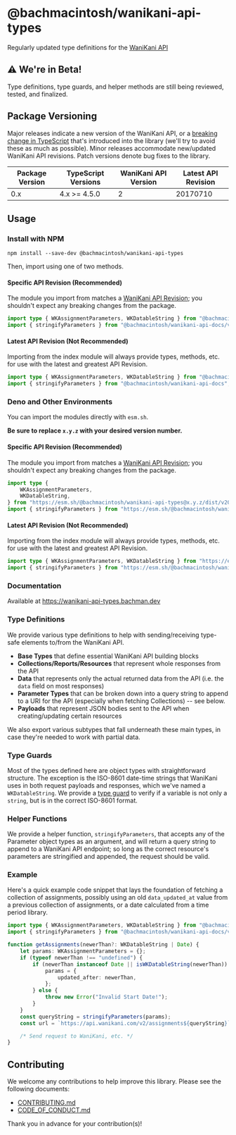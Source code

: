 # @bachmacintosh/wanikani-api-types

Regularly updated type definitions for the [WaniKani API](https://docs.api.wanikani.com/20170710/)

## ⚠️ We're in Beta!

Type definitions, type guards, and helper methods are still being reviewed, tested, and finalized.

## Package Versioning

Major releases indicate a new version of the WaniKani API, or a [breaking change in TypeScript](https://github.com/microsoft/TypeScript/wiki/Breaking-Changes) that's introduced into the library (we'll try to avoid these as much as possible). Minor releases accommodate new/updated WaniKani API revisions. Patch versions denote bug fixes to the library.

| Package Version | TypeScript Versions | WaniKani API Version | Latest API Revision |
| --------------- | ------------------- | -------------------- | ------------------- |
| 0.x             | 4.x >= 4.5.0        | 2                    | 20170710            |

## Usage

### Install with NPM

```shell
npm install --save-dev @bachmacintosh/wanikani-api-types
```

Then, import using one of two methods.

#### Specific API Revision (Recommended)

The module you import from matches a [WaniKani API Revision](https://docs.api.wanikani.com/20170710/#revisions-aka-versioning); you shouldn't expect any breaking changes from the package.

```typescript
import type { WKAssignmentParameters, WKDatableString } from "@bachmacintosh/wanikani-api-docs/v20170710.js";
import { stringifyParameters } from "@bachmacintosh/wanikani-api-docs/v20170710.js";
```

#### Latest API Revision (Not Recommended)

Importing from the index module will always provide types, methods, etc. for use with the latest and greatest API Revision.

```typescript
import type { WKAssignmentParameters, WKDatableString } from "@bachmacintosh/wanikani-api-docs";
import { stringifyParameters } from "@bachmacintosh/wanikani-api-docs";
```

### Deno and Other Environments

You can import the modules directly with `esm.sh`.

**Be sure to replace `x.y.z` with your desired version number.**

#### Specific API Revision (Recommended)

The module you import from matches a [WaniKani API Revision](https://docs.api.wanikani.com/20170710/#revisions-aka-versioning); you shouldn't expect any breaking changes from the package.

```typescript
import type {
	WKAssignmentParameters,
	WKDatableString,
} from "https://esm.sh/@bachmacintosh/wanikani-api-types@x.y.z/dist/v20170710.js";
import { stringifyParameters } from "https://esm.sh/@bachmacintosh/wanikani-api-types@x.y.z/dist/v20170710.js";
```

#### Latest API Revision (Not Recommended)

Importing from the index module will always provide types, methods, etc. for use with the latest and greatest API Revision.

```typescript
import type { WKAssignmentParameters, WKDatableString } from "https://esm.sh/@bachmacintosh/wanikani-api-types@x.y.z";
import { stringifyParameters } from "https://esm.sh/@bachmacintosh/wanikani-api-types@x.y.z";
```

### Documentation

Available at https://wanikani-api-types.bachman.dev

### Type Definitions

We provide various type definitions to help with sending/receiving type-safe elements to/from the WaniKani API.

- **Base Types** that define essential WaniKani API building blocks
- **Collections/Reports/Resources** that represent whole responses from the API
- **Data** that represents only the actual returned data from the API (i.e. the `data` field on most responses)
- **Parameter Types** that can be broken down into a query string to append to a URI for the API (especially when fetching Collections) -- see below.
- **Payloads** that represent JSON bodies sent to the API when creating/updating certain resources

We also export various subtypes that fall underneath these main types, in case they're needed to work with partial data.

### Type Guards

Most of the types defined here are object types with straightforward structure. The exception is the ISO-8601 date-time strings that WaniKani uses in both request payloads and responses, which we've named a `WKDatableString`. We provide a [type guard](https://www.typescriptlang.org/docs/handbook/2/narrowing.html#using-type-predicates) to verify if a variable is not only a `string`, but is in the correct ISO-8601 format.

### Helper Functions

We provide a helper function, `stringifyParameters`, that accepts any of the Parameter object types as an argument, and will return a query string to append to a WaniKani API endpoint; so long as the correct resource's parameters are stringified and appended, the request should be valid.

### Example

Here's a quick example code snippet that lays the foundation of fetching a collection of assignments, possibly using an old `data_updated_at` value from a previous collection of assignments, or a date calculated from a time period library.

```typescript
import type { WKAssignmentParameters, WKDatableString } from "@bachmacintosh/wanikani-api-docs/v20170710.js";
import { stringifyParameters } from "@bachmacintosh/wanikani-api-docs/v20170710.js";

function getAssignments(newerThan?: WKDatableString | Date) {
	let params: WKAssignmentParameters = {};
	if (typeof newerThan !== "undefined") {
		if (newerThan instanceof Date || isWKDatableString(newerThan)) {
			params = {
				updated_after: newerThan,
			};
		} else {
			throw new Error("Invalid Start Date!");
		}
	}
	const queryString = stringifyParameters(params);
	const url = `https://api.wanikani.com/v2/assignments${queryString}`;

	/* Send request to WaniKani, etc. */
}
```

## Contributing

We welcome any contributions to help improve this library. Please see the following documents:

- [CONTRIBUTING.md](https://github.com/bachmacintosh/wanikani-api-types/blob/main/CONTRIBUTING.md)
- [CODE_OF_CONDUCT.md](https://github.com/bachmacintosh/wanikani-api-types/blob/main/CODE_OF_CONDUCT.md)

Thank you in advance for your contribution(s)!
